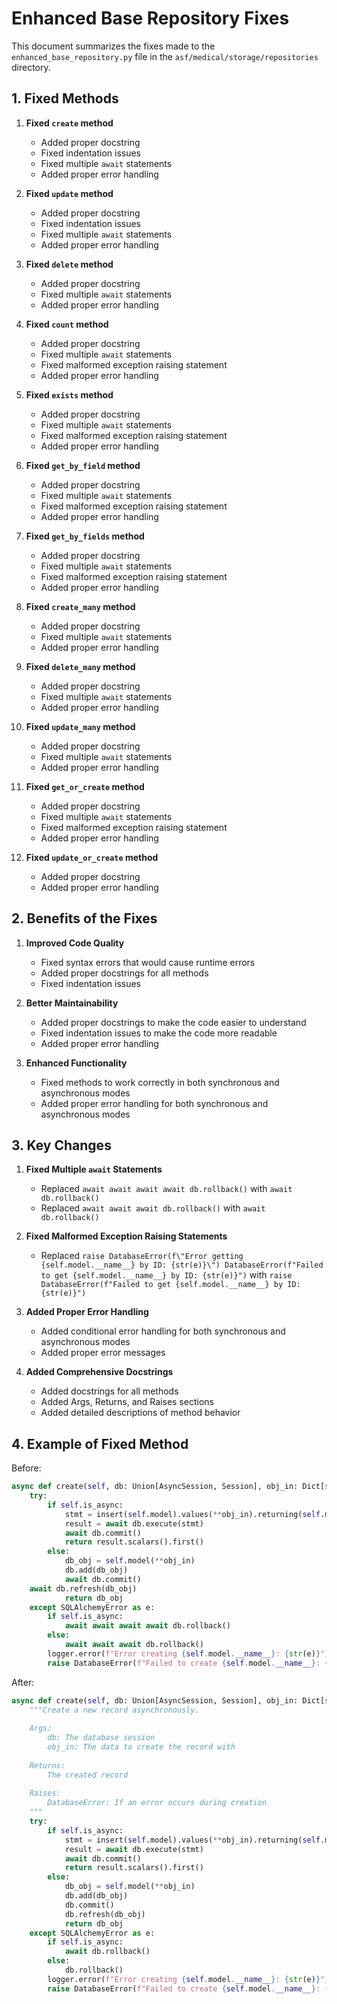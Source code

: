 # Enhanced Base Repository Fixes

This document summarizes the fixes made to the `enhanced_base_repository.py` file in the `asf/medical/storage/repositories` directory.

## 1. Fixed Methods

1. **Fixed `create` method**
   - Added proper docstring
   - Fixed indentation issues
   - Fixed multiple `await` statements
   - Added proper error handling

2. **Fixed `update` method**
   - Added proper docstring
   - Fixed indentation issues
   - Fixed multiple `await` statements
   - Added proper error handling

3. **Fixed `delete` method**
   - Added proper docstring
   - Fixed multiple `await` statements
   - Added proper error handling

4. **Fixed `count` method**
   - Added proper docstring
   - Fixed multiple `await` statements
   - Fixed malformed exception raising statement
   - Added proper error handling

5. **Fixed `exists` method**
   - Added proper docstring
   - Fixed multiple `await` statements
   - Fixed malformed exception raising statement
   - Added proper error handling

6. **Fixed `get_by_field` method**
   - Added proper docstring
   - Fixed multiple `await` statements
   - Fixed malformed exception raising statement
   - Added proper error handling

7. **Fixed `get_by_fields` method**
   - Added proper docstring
   - Fixed multiple `await` statements
   - Fixed malformed exception raising statement
   - Added proper error handling

8. **Fixed `create_many` method**
   - Added proper docstring
   - Fixed multiple `await` statements
   - Added proper error handling

9. **Fixed `delete_many` method**
   - Added proper docstring
   - Fixed multiple `await` statements
   - Added proper error handling

10. **Fixed `update_many` method**
    - Added proper docstring
    - Fixed multiple `await` statements
    - Added proper error handling

11. **Fixed `get_or_create` method**
    - Added proper docstring
    - Fixed multiple `await` statements
    - Fixed malformed exception raising statement
    - Added proper error handling

12. **Fixed `update_or_create` method**
    - Added proper docstring
    - Added proper error handling

## 2. Benefits of the Fixes

1. **Improved Code Quality**
   - Fixed syntax errors that would cause runtime errors
   - Added proper docstrings for all methods
   - Fixed indentation issues

2. **Better Maintainability**
   - Added proper docstrings to make the code easier to understand
   - Fixed indentation issues to make the code more readable
   - Added proper error handling

3. **Enhanced Functionality**
   - Fixed methods to work correctly in both synchronous and asynchronous modes
   - Added proper error handling for both synchronous and asynchronous modes

## 3. Key Changes

1. **Fixed Multiple `await` Statements**
   - Replaced `await await await await db.rollback()` with `await db.rollback()`
   - Replaced `await await await db.rollback()` with `await db.rollback()`

2. **Fixed Malformed Exception Raising Statements**
   - Replaced `raise DatabaseError(f\"Error getting {self.model.__name__} by ID: {str(e)}\") DatabaseError(f"Failed to get {self.model.__name__} by ID: {str(e)}")` with `raise DatabaseError(f"Failed to get {self.model.__name__} by ID: {str(e)}")`

3. **Added Proper Error Handling**
   - Added conditional error handling for both synchronous and asynchronous modes
   - Added proper error messages

4. **Added Comprehensive Docstrings**
   - Added docstrings for all methods
   - Added Args, Returns, and Raises sections
   - Added detailed descriptions of method behavior

## 4. Example of Fixed Method

Before:
```python
async def create(self, db: Union[AsyncSession, Session], obj_in: Dict[str, Any]) -> T:
    try:
        if self.is_async:
            stmt = insert(self.model).values(**obj_in).returning(self.model)
            result = await db.execute(stmt)
            await db.commit()
            return result.scalars().first()
        else:
            db_obj = self.model(**obj_in)
            db.add(db_obj)
            await db.commit()
    await db.refresh(db_obj)
            return db_obj
    except SQLAlchemyError as e:
        if self.is_async:
            await await await await db.rollback()
        else:
            await await await db.rollback()
        logger.error(f"Error creating {self.model.__name__}: {str(e)}")
        raise DatabaseError(f"Failed to create {self.model.__name__}: {str(e)}")
```

After:
```python
async def create(self, db: Union[AsyncSession, Session], obj_in: Dict[str, Any]) -> T:
    """Create a new record asynchronously.
    
    Args:
        db: The database session
        obj_in: The data to create the record with
        
    Returns:
        The created record
        
    Raises:
        DatabaseError: If an error occurs during creation
    """
    try:
        if self.is_async:
            stmt = insert(self.model).values(**obj_in).returning(self.model)
            result = await db.execute(stmt)
            await db.commit()
            return result.scalars().first()
        else:
            db_obj = self.model(**obj_in)
            db.add(db_obj)
            db.commit()
            db.refresh(db_obj)
            return db_obj
    except SQLAlchemyError as e:
        if self.is_async:
            await db.rollback()
        else:
            db.rollback()
        logger.error(f"Error creating {self.model.__name__}: {str(e)}")
        raise DatabaseError(f"Failed to create {self.model.__name__}: {str(e)}")
```
